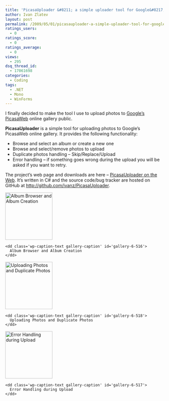 ```yaml
---
title: 'PicasaUploader &#8211; a simple uploader tool for Google&#8217;s PicasaWeb'
author: Ivan Zlatev
layout: post
permalink: /2009/05/01/picasauploader-a-simple-uploader-tool-for-googles-picasaweb/
ratings_users:
  - 0
ratings_score:
  - 0
ratings_average:
  - 0
views:
  - 295
dsq_thread_id:
  - 17061698
categories:
  - Coding
tags:
  - .NET
  - Mono
  - WinForms
---
```

I finally decided to make the tool I use to upload photos to [Google&#8217;s PicasaWeb][1] online gallery public.

**PicasaUploader** is a simple tool for uploading photos to Google&#8217;s PicasaWeb online gallery. It provides the following functionality:

  * Browse and select an album or create a new one
  * Browse and select/remove photos to upload
  * Duplicate photos handling &#8211; Skip/Replace/Upload
  * Error handling &#8211; if something goes wrong during the upload you will be asked if you want to retry.

The project&#8217;s web page and downloads are here &#8211; [PicasaUploader on the Web][2]. It&#8217;s written in C# and the source code/bug tracker are hosted on GitHub at <http://github.com/ivanz/PicasaUploader>.

<div id='gallery-6' class='gallery galleryid-515 gallery-columns-3 gallery-size-thumbnail'>
  <dl class='gallery-item'>
    <dt class='gallery-icon landscape'>
      <a href='http://ivanz.com/wp-content/uploads/2009/05/albums-screenshot.png'><img width="150" height="150" src="http://ivanz.com/wp-content/uploads/2009/05/albums-screenshot-150x150.png" class="attachment-thumbnail" alt="Album Browser and Album Creation" aria-describedby="gallery-6-516" /></a>
    </dt>
    
    <dd class='wp-caption-text gallery-caption' id='gallery-6-516'>
      Album Browser and Album Creation
    </dd>
  </dl>
  
  <dl class='gallery-item'>
    <dt class='gallery-icon landscape'>
      <a href='http://ivanz.com/wp-content/uploads/2009/05/photos-screenshot.png'><img width="150" height="150" src="http://ivanz.com/wp-content/uploads/2009/05/photos-screenshot-150x150.png" class="attachment-thumbnail" alt="Uploading Photos and Duplicate Photos" aria-describedby="gallery-6-518" /></a>
    </dt>
    
    <dd class='wp-caption-text gallery-caption' id='gallery-6-518'>
      Uploading Photos and Duplicate Photos
    </dd>
  </dl>
  
  <dl class='gallery-item'>
    <dt class='gallery-icon portrait'>
      <a href='http://ivanz.com/wp-content/uploads/2009/05/error-handling-screenshot.png'><img width="150" height="150" src="http://ivanz.com/wp-content/uploads/2009/05/error-handling-screenshot-150x150.png" class="attachment-thumbnail" alt="Error Handling during Upload" aria-describedby="gallery-6-517" /></a>
    </dt>
    
    <dd class='wp-caption-text gallery-caption' id='gallery-6-517'>
      Error Handling during Upload
    </dd>
  </dl>
  
  <br style="clear: both" />
</div>

 [1]: http://picasaweb.google.com
 [2]: http://ivanz.com/projects/picasauploader/